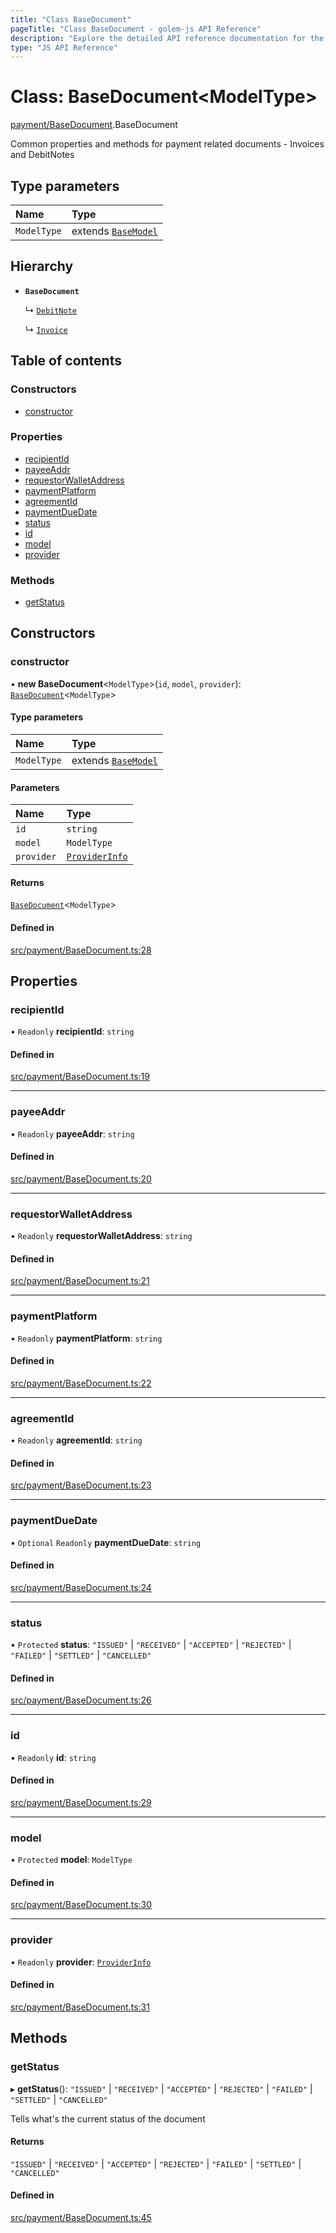 ```yaml
---
title: "Class BaseDocument"
pageTitle: "Class BaseDocument - golem-js API Reference"
description: "Explore the detailed API reference documentation for the Class BaseDocument within the golem-js SDK for the Golem Network."
type: "JS API Reference"
---
```

# Class: BaseDocument\<ModelType\>

[payment/BaseDocument](../modules/payment_BaseDocument).BaseDocument

Common properties and methods for payment related documents - Invoices and DebitNotes

## Type parameters

| Name | Type |
| :------ | :------ |
| `ModelType` | extends [`BaseModel`](../interfaces/payment_BaseDocument.BaseModel) |

## Hierarchy

- **`BaseDocument`**

  ↳ [`DebitNote`](payment_debit_note.DebitNote)

  ↳ [`Invoice`](payment_invoice.Invoice)

## Table of contents

### Constructors

- [constructor](payment_BaseDocument.BaseDocument#constructor)

### Properties

- [recipientId](payment_BaseDocument.BaseDocument#recipientid)
- [payeeAddr](payment_BaseDocument.BaseDocument#payeeaddr)
- [requestorWalletAddress](payment_BaseDocument.BaseDocument#requestorwalletaddress)
- [paymentPlatform](payment_BaseDocument.BaseDocument#paymentplatform)
- [agreementId](payment_BaseDocument.BaseDocument#agreementid)
- [paymentDueDate](payment_BaseDocument.BaseDocument#paymentduedate)
- [status](payment_BaseDocument.BaseDocument#status)
- [id](payment_BaseDocument.BaseDocument#id)
- [model](payment_BaseDocument.BaseDocument#model)
- [provider](payment_BaseDocument.BaseDocument#provider)

### Methods

- [getStatus](payment_BaseDocument.BaseDocument#getstatus)

## Constructors

### constructor

• **new BaseDocument**\<`ModelType`\>(`id`, `model`, `provider`): [`BaseDocument`](payment_BaseDocument.BaseDocument)\<`ModelType`\>

#### Type parameters

| Name | Type |
| :------ | :------ |
| `ModelType` | extends [`BaseModel`](../interfaces/payment_BaseDocument.BaseModel) |

#### Parameters

| Name | Type |
| :------ | :------ |
| `id` | `string` |
| `model` | `ModelType` |
| `provider` | [`ProviderInfo`](../interfaces/market_agreement_agreement.ProviderInfo) |

#### Returns

[`BaseDocument`](payment_BaseDocument.BaseDocument)\<`ModelType`\>

#### Defined in

[src/payment/BaseDocument.ts:28](https://github.com/golemfactory/golem-js/blob/570126bc/src/payment/BaseDocument.ts#L28)

## Properties

### recipientId

• `Readonly` **recipientId**: `string`

#### Defined in

[src/payment/BaseDocument.ts:19](https://github.com/golemfactory/golem-js/blob/570126bc/src/payment/BaseDocument.ts#L19)

___

### payeeAddr

• `Readonly` **payeeAddr**: `string`

#### Defined in

[src/payment/BaseDocument.ts:20](https://github.com/golemfactory/golem-js/blob/570126bc/src/payment/BaseDocument.ts#L20)

___

### requestorWalletAddress

• `Readonly` **requestorWalletAddress**: `string`

#### Defined in

[src/payment/BaseDocument.ts:21](https://github.com/golemfactory/golem-js/blob/570126bc/src/payment/BaseDocument.ts#L21)

___

### paymentPlatform

• `Readonly` **paymentPlatform**: `string`

#### Defined in

[src/payment/BaseDocument.ts:22](https://github.com/golemfactory/golem-js/blob/570126bc/src/payment/BaseDocument.ts#L22)

___

### agreementId

• `Readonly` **agreementId**: `string`

#### Defined in

[src/payment/BaseDocument.ts:23](https://github.com/golemfactory/golem-js/blob/570126bc/src/payment/BaseDocument.ts#L23)

___

### paymentDueDate

• `Optional` `Readonly` **paymentDueDate**: `string`

#### Defined in

[src/payment/BaseDocument.ts:24](https://github.com/golemfactory/golem-js/blob/570126bc/src/payment/BaseDocument.ts#L24)

___

### status

• `Protected` **status**: ``"ISSUED"`` \| ``"RECEIVED"`` \| ``"ACCEPTED"`` \| ``"REJECTED"`` \| ``"FAILED"`` \| ``"SETTLED"`` \| ``"CANCELLED"``

#### Defined in

[src/payment/BaseDocument.ts:26](https://github.com/golemfactory/golem-js/blob/570126bc/src/payment/BaseDocument.ts#L26)

___

### id

• `Readonly` **id**: `string`

#### Defined in

[src/payment/BaseDocument.ts:29](https://github.com/golemfactory/golem-js/blob/570126bc/src/payment/BaseDocument.ts#L29)

___

### model

• `Protected` **model**: `ModelType`

#### Defined in

[src/payment/BaseDocument.ts:30](https://github.com/golemfactory/golem-js/blob/570126bc/src/payment/BaseDocument.ts#L30)

___

### provider

• `Readonly` **provider**: [`ProviderInfo`](../interfaces/market_agreement_agreement.ProviderInfo)

#### Defined in

[src/payment/BaseDocument.ts:31](https://github.com/golemfactory/golem-js/blob/570126bc/src/payment/BaseDocument.ts#L31)

## Methods

### getStatus

▸ **getStatus**(): ``"ISSUED"`` \| ``"RECEIVED"`` \| ``"ACCEPTED"`` \| ``"REJECTED"`` \| ``"FAILED"`` \| ``"SETTLED"`` \| ``"CANCELLED"``

Tells what's the current status of the document

#### Returns

``"ISSUED"`` \| ``"RECEIVED"`` \| ``"ACCEPTED"`` \| ``"REJECTED"`` \| ``"FAILED"`` \| ``"SETTLED"`` \| ``"CANCELLED"``

#### Defined in

[src/payment/BaseDocument.ts:45](https://github.com/golemfactory/golem-js/blob/570126bc/src/payment/BaseDocument.ts#L45)
